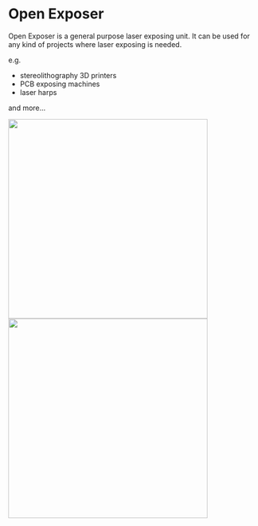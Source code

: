 Open Exposer
===========

Open Exposer is a general purpose laser exposing unit. It can be used for any kind of projects where laser exposing is needed.

e.g.
- stereolithography 3D printers
- PCB exposing machines
- laser harps

and more...


<img src="http://www.mariolukas.de/wp-content/uploads/2014/05/IMG_1139.jpg" width="400">

<img src="http://www.mariolukas.de/wp-content/uploads/2014/05/IMG_1199.jpg" width="400">